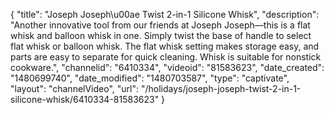 {
    "title": "Joseph Joseph\u00ae Twist 2-in-1 Silicone Whisk",
    "description": "Another innovative tool from our friends at Joseph Joseph&#8212;this is a flat whisk and balloon whisk in one. Simply twist the base of handle to select flat whisk or balloon whisk. The flat whisk setting makes storage easy, and parts are easy to separate for quick cleaning. Whisk is suitable for nonstick cookware.",
    "channelid": "6410334",
    "videoid": "81583623",
    "date_created": "1480699740",
    "date_modified": "1480703587",
    "type": "captivate",
    "layout": "channelVideo",
    "url": "\/holidays\/joseph-joseph-twist-2-in-1-silicone-whisk\/6410334-81583623"
}
